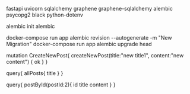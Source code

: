 fastapi uvicorn sqlalchemy graphene graphene-sqlalchemy alembic psycopg2 black python-dotenv

alembic init alembic

docker-compose run app alembic revision --autogenerate -m "New Migration" 
docker-compose run app alembic upgrade head

mutation CreateNewPost{ 
    createNewPost(title:"new title1", content:"new content") {
        ok 
    } 
}

query{ 
    allPosts{ 
        title 
    } 
}

query{ 
    postById(postId:2){ 
        id 
        title 
        content 
    } 
}